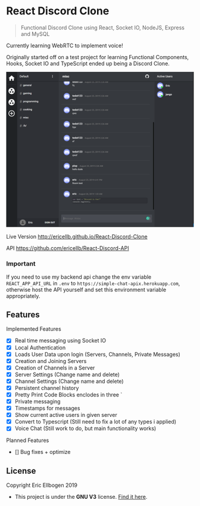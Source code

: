 # React Discord Clone

> Functional Discord Clone using React, Socket IO, NodeJS, Express and MySQL

Currently learning WebRTC to implement voice!

Originally started off on a test project for learning Functional Components, Hooks, Socket IO and TypeScript ended up being a Discord Clone.

![layout image](public/app.png)

Live Version http://ericellb.github.io/React-Discord-Clone

API https://github.com/ericellb/React-Discord-API

### Important

If you need to use my backend api change the env variable `REACT_APP_API_URL` in `.env` to `https://simple-chat-apix.herokuapp.com`, otherwise host the API yourself and set this environment variable appropriately.

## Features

Implemented Features

- [x] Real time messaging using Socket IO
- [x] Local Authentication
- [x] Loads User Data upon login (Servers, Channels, Private Messages)
- [x] Creation and Joining Servers
- [x] Creation of Channels in a Server
- [x] Server Settings (Change name and delete)
- [x] Channel Settings (Change name and delete)
- [x] Persistent channel history
- [x] Pretty Print Code Blocks enclodes in three `
- [x] Private messaging
- [x] Timestamps for messages
- [x] Show current active users in given server
- [x] Convert to Typescript (Still need to fix a lot of any types i applied)
- [x] Voice Chat (Still work to do, but main functionality works)

Planned Features

- [] Bug fixes + optimize

## License

Copyright Eric Ellbogen 2019

- This project is under the **GNU V3** license. [Find it here](https://github.com/ericellb/React-Discord-Clone/blob/master/LICENSE).
